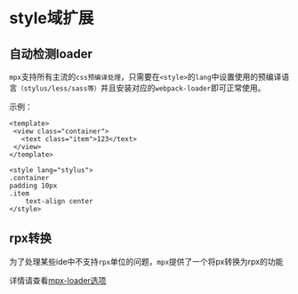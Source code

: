 # style域扩展

## 自动检测loader
 
`mpx`支持所有主流的`css预编译处理`，只需要在`<style>`的`lang`中设置使用的预编译语言`（stylus/less/sass等）`并且安装对应的`webpack-loader`即可正常使用。
 
 示例：
 ```vue
<template>
  <view class="container">
    <text class="item">123</text>
  </view>
</template>

<style lang="stylus">
.container
 padding 10px
 .item
     text-align center
</style>
 ```

## rpx转换

为了处理某些ide中不支持`rpx`单位的问题，`mpx`提供了一个将px转换为rpx的功能

详情请查看[mpx-loader选项](/compilationEnhance/index.md#mpxwebpackpluginloader)